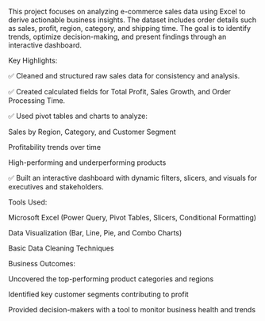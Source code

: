 This project focuses on analyzing e-commerce sales data using Excel to derive actionable business insights. The dataset includes order details such as sales, profit, region, category, and shipping time. The goal is to identify trends, optimize decision-making, and present findings through an interactive dashboard.

Key Highlights:

✅ Cleaned and structured raw sales data for consistency and analysis.

✅ Created calculated fields for Total Profit, Sales Growth, and Order Processing Time.

✅ Used pivot tables and charts to analyze:

Sales by Region, Category, and Customer Segment

Profitability trends over time

High-performing and underperforming products

✅ Built an interactive dashboard with dynamic filters, slicers, and visuals for executives and stakeholders.

Tools Used:

Microsoft Excel (Power Query, Pivot Tables, Slicers, Conditional Formatting)

Data Visualization (Bar, Line, Pie, and Combo Charts)

Basic Data Cleaning Techniques

Business Outcomes:

Uncovered the top-performing product categories and regions

Identified key customer segments contributing to profit

Provided decision-makers with a tool to monitor business health and trends
